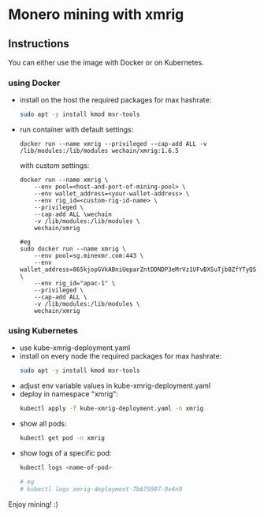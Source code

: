 # Monero mining with xmrig

## Instructions
You can either use the image with Docker or on Kubernetes.

### using Docker
* install on the host the required packages for max hashrate:
    ```bash
    sudo apt -y install kmod msr-tools
    ```
* run container
    with default settings:
    ```docker
    docker run --name xmrig --privileged --cap-add ALL -v /lib/modules:/lib/modules wechain/xmrig:1.6.5
    ```
    with custom settings:
    ```docker
    docker run --name xmrig \
        --env pool=<host-and-port-of-mining-pool> \
        --env wallet_address=<your-wallet-address> \
        --env rig_id=<custom-rig-id-name> \
        --privileged \
        --cap-add ALL \wechain
        -v /lib/modules:/lib/modules \
        wechain/xmrig

    #eg
    sudo docker run --name xmrig \
        --env pool=sg.minexmr.com:443 \
        --env wallet_address=865kjopGVkABniUeparZntDDNDP3eMrVz1UFvBXSuTjb8ZfYTyQSt9GRsVeBFXhFCwK7zmqvh7a4dCrwSyo3r9GGNstLLR2 \
        --env rig_id="apac-1" \
        --privileged \
        --cap-add ALL \
        -v /lib/modules:/lib/modules \
        wechain/xmrig
    ```


### using Kubernetes
* use kube-xmrig-deployment.yaml
* install on every node the required packages for max hashrate:
    ```bash
    sudo apt -y install kmod msr-tools
    ```
* adjust env variable values in kube-xmrig-deployment.yaml
* deploy in namespace "xmrig":
    ```bash
    kubectl apply -f kube-xmrig-deployment.yaml -n xmrig
    ```
* show all pods:
    ```bash
    kubectl get pod -n xmrig
    ```
* show logs of a specific pod:
    ```bash
    kubectl logs <name-of-pod>

    # eg
    # kubectl logs xmrig-deployment-7b675997-9x4n9
    ```

Enjoy mining! :)
